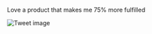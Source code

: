 Love a product that makes me 75% more fulfilled


![Tweet image](/asset/crosspoast/Fo9h6d3aAAAWw_q.png)

